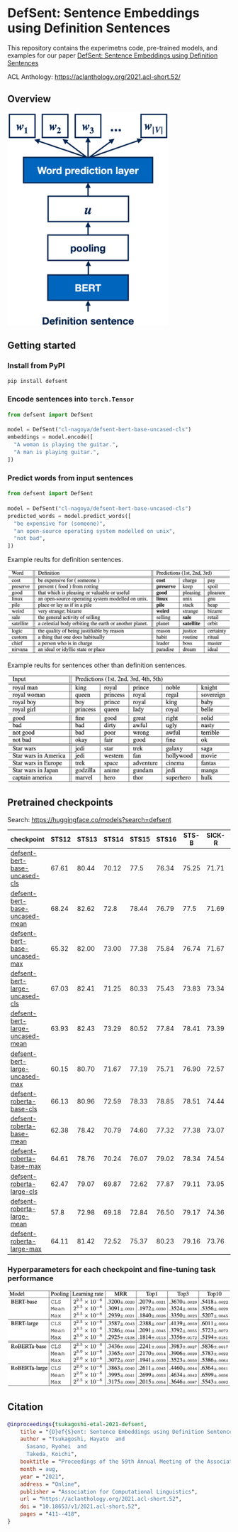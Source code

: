 # DefSent: Sentence Embeddings using Definition Sentences

This repository contains the experimetns code, pre-trained models, and examples for our paper [DefSent: Sentence Embeddings using Definition Sentences](https://aclanthology.org/2021.acl-short.52/)

ACL Anthology: https://aclanthology.org/2021.acl-short.52/

## Overview

<img src="./.github/images/overview.png" height="480px"></img>

## Getting started

### Install from PyPI

```
pip install defsent
```

### Encode sentences into `torch.Tensor`


```python
from defsent import DefSent

model = DefSent("cl-nagoya/defsent-bert-base-uncased-cls")
embeddings = model.encode([
  "A woman is playing the guitar.",
  "A man is playing guitar.",
])
```

### Predict words from input sentences

```python
from defsent import DefSent

model = DefSent("cl-nagoya/defsent-bert-base-uncased-cls")
predicted_words = model.predict_words([
  "be expensive for (someone)",
  "an open-source operating system modelled on unix",
  "not bad",
])
```

Example reults for definition sentences.

![](.//.github/images/definition-sentences.png)

Example reults for sentences other than definition sentences.

![](.//.github/images/arbitrary-sentences.png)


## Pretrained checkpoints

Search: https://huggingface.co/models?search=defsent

| checkpoint | STS12 | STS13 | STS14 | STS15 | STS16 | STS-B | SICK-R | Avg. |
|--|--|--|--|--|--|--|--|--|
|[defsent-bert-base-uncased-cls](https://huggingface.co/cl-nagoya/defsent-bert-base-uncased-cls)|67.61|80.44|70.12|77.5|76.34|75.25|71.71|74.14|
|[defsent-bert-base-uncased-mean](https://huggingface.co/cl-nagoya/defsent-bert-base-uncased-mean)|68.24|82.62|72.8|78.44|76.79|77.5|71.69|75.44|
|[defsent-bert-base-uncased-max](https://huggingface.co/cl-nagoya/defsent-bert-base-uncased-max)|65.32|82.00|73.00|77.38|75.84|76.74|71.67|74.57|
|[defsent-bert-large-uncased-cls](https://huggingface.co/cl-nagoya/defsent-bert-large-uncased-cls)|67.03|82.41|71.25|80.33|75.43|73.83|73.34|74.8|
|[defsent-bert-large-uncased-mean](https://huggingface.co/cl-nagoya/defsent-bert-large-uncased-mean)|63.93|82.43|73.29|80.52|77.84|78.41|73.39|75.69|
|[defsent-bert-large-uncased-max](https://huggingface.co/cl-nagoya/defsent-bert-large-uncased-max)|60.15|80.70|71.67|77.19|75.71|76.90|72.57|73.55|
|[defsent-roberta-base-cls](https://huggingface.co/cl-nagoya/defsent-roberta-base-cls)|66.13|80.96|72.59|78.33|78.85|78.51|74.44|75.69|
|[defsent-roberta-base-mean](https://huggingface.co/cl-nagoya/defsent-roberta-base-mean)|62.38|78.42|70.79|74.60|77.32|77.38|73.07|73.42|
|[defsent-roberta-base-max](https://huggingface.co/cl-nagoya/defsent-roberta-base-max)|64.61|78.76|70.24|76.07|79.02|78.34|74.54|74.51|
|[defsent-roberta-large-cls](https://huggingface.co/cl-nagoya/defsent-roberta-large-cls)|62.47|79.07|69.87|72.62|77.87|79.11|73.95|73.56|
|[defsent-roberta-large-mean](https://huggingface.co/cl-nagoya/defsent-roberta-large-mean)|57.8|72.98|69.18|72.84|76.50|79.17|74.36|71.83|
|[defsent-roberta-large-max](https://huggingface.co/cl-nagoya/defsent-roberta-large-max)|64.11|81.42|72.52|75.37|80.23|79.16|73.76|75.22|

### Hyperparameters for each checkpoint and fine-tuning task performance

![](./.github/images/hyperparameters.png)


## Citation

```bibtex
@inproceedings{tsukagoshi-etal-2021-defsent,
    title = "{D}ef{S}ent: Sentence Embeddings using Definition Sentences",
    author = "Tsukagoshi, Hayato  and
      Sasano, Ryohei  and
      Takeda, Koichi",
    booktitle = "Proceedings of the 59th Annual Meeting of the Association for Computational Linguistics and the 11th International Joint Conference on Natural Language Processing (Volume 2: Short Papers)",
    month = aug,
    year = "2021",
    address = "Online",
    publisher = "Association for Computational Linguistics",
    url = "https://aclanthology.org/2021.acl-short.52",
    doi = "10.18653/v1/2021.acl-short.52",
    pages = "411--418",
}
```